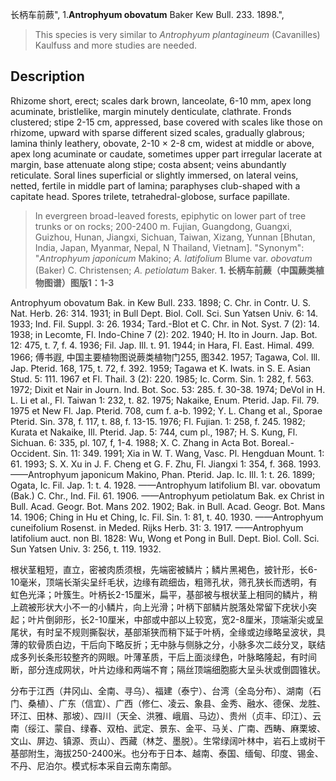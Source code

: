 长柄车前蕨",
1.**Antrophyum obovatum** Baker Kew Bull. 233. 1898.",

> This species is very similar to *Antrophyum plantagineum* (Cavanilles) Kaulfuss and more studies are needed.

## Description
Rhizome short, erect; scales dark brown, lanceolate, 6-10 mm, apex long acuminate, bristlelike, margin minutely denticulate, clathrate. Fronds clustered; stipe 2-15 cm, appressed, base covered with scales like those on rhizome, upward with sparse different sized scales, gradually glabrous; lamina thinly leathery, obovate, 2-10 × 2-8 cm, widest at middle or above, apex long acuminate or caudate, sometimes upper part irregular lacerate at margin, base attenuate along stipe; costa absent; veins abundantly reticulate. Soral lines superficial or slightly immersed, on lateral veins, netted, fertile in middle part of lamina; paraphyses club-shaped with a capitate head. Spores trilete, tetrahedral-globose, surface papillate.

> In evergreen broad-leaved forests, epiphytic on lower part of tree trunks or on rocks; 200-2400 m. Fujian, Guangdong, Guangxi, Guizhou, Hunan, Jiangxi, Sichuan, Taiwan, Xizang, Yunnan [Bhutan, India, Japan, Myanmar, Nepal, N Thailand, Vietnam].
  "Synonym": "*Antrophyum japonicum* Makino; *A. latifolium* Blume var. *obovatum* (Baker) C. Christensen; *A. petiolatum* Baker.
**1. 长柄车前蕨（中国蕨类植物图谱）图版1：1-3**

Antrophyum obovatum Bak. in Kew Bull. 233. 1898; C. Chr. in Contr. U. S. Nat. Herb. 26: 314. 1931; in Bull Dept. Biol. Coll. Sci. Sun Yatsen Univ. 6: 14. 1933; Ind. Fil. Suppl. 3: 26. 1934; Tard.-Blot et C. Chr. in Not. Syst. 7 (2): 14. 1938; in Lecomte, Fl. Indo-Chine 7 (2): 202. 1940; H. Ito in Journ. Jap. Bot. 12: 475, t. 7, f. 4. 1936; Fil. Jap. Ill. t. 91. 1944; in Hara, Fl. East. Himal. 499. 1966; 傅书遐, 中国主要植物图说蕨类植物门255, 图342. 1957; Tagawa, Col. Ill. Jap. Pterid. 168, 175, t. 72, f. 392. 1959; Tagawa et K. Iwats. in S. E. Asian Stud. 5: 111. 1967 et Fl. Thail. 3 (2): 220. 1985; Ic. Corm. Sin. 1: 282, f. 563. 1972; Dixit et Nair in Journ. Ind. Bot. Soc. 53: 285. f. 30-38. 1974; DeVol in H. L. Li et al., Fl. Taiwan 1: 232, t. 82. 1975; Nakaike, Enum. Pterid. Jap. Fil. 79. 1975 et New Fl. Jap. Pterid. 708, cum f. a-b. 1992; Y. L. Chang et al., Sporae Pterid. Sin. 378, f. 117, t. 88, f. 13-15. 1976; Fl. Fujian. 1: 258, f. 245. 1982; Kurata et Nakaike, Ill. Pterid. Jap. 5: 744, cum pl., 1987; H. S. Kung, Fl. Sichuan. 6: 335, pl. 107, f, 1-4. 1988; X. C. Zhang in Acta Bot. Boreal.-Occident. Sin. 11: 349. 1991; Xia in W. T. Wang, Vasc. Pl. Hengduan Mount. 1: 61. 1993; S. X. Xu in J. F. Cheng et G. F. Zhu, Fl. Jiangxi 1: 354, f. 368. 1993. ——Antrophyum japonicum Makino, Phan. Pterid. Jap. Ic. Ill. 1: t. 26. 1899; Ogata, Ic. Fil. Jap. 1: t. 4. 1928. ——Antrophyum latifolium Bl. var. obovatum (Bak.) C. Chr., Ind. Fil. 61. 1906. ——Antrophyum petiolatum Bak. ex Christ in Bull. Acad. Geogr. Bot. Mans 202. 1902; Bak. in Bull. Acad. Geogr. Bot. Mans 14. 1906; Ching in Hu et Ching, Ic. Fil. Sin. 1: 81, t. 40. 1930. ——Antrophyum cuneifolium Rosenst. in Meded. Rijks Herb. 31: 3. 1917. ——Antrophyum latifolium auct. non Bl. 1828: Wu, Wong et Pong in Bull. Dept. Biol. Coll. Sci. Sun Yatsen Univ. 3: 256, t. 119. 1932.

根状茎粗短，直立，密被肉质须根，先端密被鳞片；鳞片黑褐色，披针形，长6-10毫米，顶端长渐尖呈纤毛状，边缘有疏细齿，粗筛孔状，筛孔狭长而透明，有虹色光泽；叶簇生。叶柄长2-15厘米，扁平，基部被与根状茎上相同的鳞片，稍上疏被形状大小不一的小鳞片，向上光滑；叶柄下部鳞片脱落处常留下疣状小突起；叶片倒卵形，长2-10厘米，中部或中部以上较宽，宽2-8厘米，顶端渐尖或呈尾状，有时呈不规则撕裂状，基部渐狭而稍下延于叶柄，全缘或边缘略呈波状，具薄的软骨质白边，干后向下略反折；无中脉与侧脉之分，小脉多次二歧分叉，联结成多列长条形较整齐的网眼。叶薄革质，干后上面淡绿色，叶脉略隆起，有时间断，部分连成网状，叶片边缘和两端不育；隔丝顶端细胞膨大呈头状或倒圆锥状。

分布于江西（井冈山、全南、寻乌）、福建（泰宁）、台湾（全岛分布）、湖南（石门、桑植）、广东（信宜）、广西（修仁、凌云、象县、金秀、融水、德保、龙胜、环江、田林、那坡）、四川（天全、洪雅、峨眉、马边）、贵州（贞丰、印江）、云南（绥江、蒙自、绿春、双柏、武定、景东、金平、马关、广南、西畴、麻栗坡、文山、屏边、镇源、贡山）、西藏（林芝、墨脱）。生常绿阔叶林中，岩石上或树干基部附生，海拔250-2400米。也分布于日本、越南、泰国、缅甸、印度、锡金、不丹、尼泊尔。模式标本采自云南东南部。
